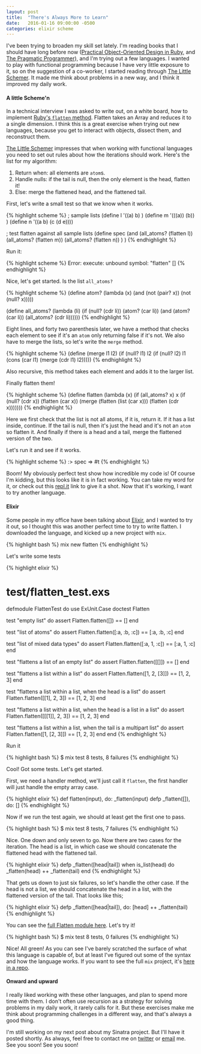 ```yaml
---
layout: post
title:  "There's Always More to Learn"
date:   2016-01-16 09:00:00 -0500
categories: elixir scheme
---
```


I've been trying to broaden my skill set lately. I'm reading books that I should have long before now ([Practical Object-Oriented Design in Ruby][book-1], and [The Pragmatic Programmer][book-2]), and I'm trying out a few languages. I wanted to play with functional programming because I have very little exposure to it, so on the suggestion of a co-worker, I started reading through [The Little Schemer][book-3]. It made me think about problems in a new way, and I think it improved my daily work.

#### A little Scheme'n

In a technical interview I was asked to write out, on a white board, how to implement [Ruby's `flatten` method][ruby-flatten]. Flatten takes an Array and reduces it to a single dimension. I think this is a great exercise when trying out new languages, because you get to interact with objects, dissect them, and reconstruct them.

[The Little Schemer][book-3] impresses that when working with functional languages you need to set out rules about how the iterations should work. Here's the list for my algorithm:

1. Return when: all elements are `atom`s.
2. Handle nulls: if the tail is null, then the only element is the head, flatten it!
3. Else: merge the flattened head, and the flattened tail.

First, let's write a small test so that we know when it works.

{% highlight scheme %}
; sample lists
(define l '((a) b) )
(define m '(((a)) (b)) )
(define n '((a b) (c (d e))))

; test flatten against all sample lists
(define spec
    (and
        (all_atoms? (flatten l))
        (all_atoms? (flatten m))
        (all_atoms? (flatten n))
    )
)
{% endhighlight %}

Run it:

{% highlight scheme %}
Error: execute: unbound symbol: "flatten" []
{% endhighlight %}

Nice, let's get started. Is the list `all_atoms?`

{% highlight scheme %}
(define atom?
    (lambda (x)
        (and (not (pair? x)) (not (null? x)))))

(define all_atoms?
    (lambda (li)
        (if (null? (cdr li))
            (atom? (car li))
            (and (atom? (car li)) (all_atoms? (cdr li))))))
{% endhighlight %}

Eight lines, and forty two parenthesis later, we have a method that checks each element to see if it's an `atom` only returning false if it's not. We also have to merge the lists, so let's write the `merge` method.

{% highlight scheme %}
(define (merge l1 l2)
    (if (null? l1) l2
        (if (null? l2) l1
            (cons (car l1) (merge (cdr l1) l2)))))
{% endhighlight %}

Also recursive, this method takes each element and adds it to the larger list.

Finally flatten them!

{% highlight scheme %}
(define flatten
    (lambda (x)
        (if (all_atoms? x) x
            (if (null? (cdr x)) (flatten (car x))
                (merge (flatten (list (car x))) (flatten (cdr x)))))))
{% endhighlight %}

Here we first check that the list is not all atoms, if it is, return it. If it has a list inside, continue. If the tail is null, then it's just the head and it's not an `atom` so flatten it. And finally if there is a head and a tail, merge the flattened version of the two.

Let's run it and see if it works.

{% highlight scheme %}
:> spec
=> #t
{% endhighlight %}

Boom! My obviously perfect test show how incredible my code is! Of course I'm kidding, but this looks like it is in fact working. You can take my word for it, or check out this [repl.it][repl] link to give it a shot. Now that it's working, I want to try another language.

#### Elixir

Some people in my office have been talking about [Elixir][elixir], and I wanted to try it out, so I thought this was another perfect time to try to write flatten. I downloaded the language, and kicked up a new project with `mix`.

{% highlight bash %}
mix new flatten
{% endhighlight %}

Let's write some tests

{% highlight elixir %}
# test/flatten_test.exs
defmodule FlattenTest do
  use ExUnit.Case
  doctest Flatten

  test "empty list" do
    assert Flatten.flatten([]) == []
  end

  test "list of atoms" do
    assert Flatten.flatten([:a, :b, :c]) == [:a, :b, :c]
  end

  test "list of mixed data types" do
    assert Flatten.flatten([:a, 1, :c]) == [:a, 1, :c]
  end

  test "flattens a list of an empty list" do
    assert Flatten.flatten([[]]) == []
  end

  test "flattens a list within a list" do
    assert Flatten.flatten([1, 2, [3]]) == [1, 2, 3]
  end

  test "flattens a list within a list, when the head is a list" do
    assert Flatten.flatten([[1], 2, 3]) == [1, 2, 3]
  end

  test "flattens a list within a list, when the head is a list in a list" do
    assert Flatten.flatten([[[1]], 2, 3]) == [1, 2, 3]
  end

  test "flattens a list within a list, when the tail is a multipart list" do
    assert Flatten.flatten([1, [2, 3]]) == [1, 2, 3]
  end
end
{% endhighlight %}

Run it

{% highlight bash %}
$ mix test
8 tests, 8 failures
{% endhighlight %}

Cool! Got some tests. Let's get started.

First, we need a handler method, we'll just call it `flatten`, the first handler will just handle the empty array case.

{% highlight elixir %}
def flatten(input), do: _flatten(input)
defp _flatten([]), do: []
{% endhighlight %}

Now if we run the test again, we should at least get the first one to pass.

{% highlight bash %}
$ mix test
8 tests, 7 failures
{% endhighlight %}

Nice. One down and only seven to go. Now there are two cases for the iteration. The head is a list, in which case we should concatenate the flattened head with the flattened tail.

{% highlight elixir %}
defp _flatten([head|tail]) when is_list(head) do
  _flatten(head) ++ _flatten(tail)
end
{% endhighlight %}

That gets us down to just six failures, so let's handle the other case. If the head is not a list, we should concatenate the head in a list, with the flattened version of the tail. That looks like this;

{% highlight elixir %}
defp _flatten([head|tail]), do: [head] ++ _flatten(tail)
{% endhighlight %}

You can see the [full Flatten module here][flatten-module]. Let's try it!

{% highlight bash %}
$ mix test
8 tests, 0 failures
{% endhighlight %}

Nice! All green! As you can see I've barely scratched the surface of what this language is capable of, but at least I've figured out some of the syntax and how the language works. If you want to see the full `mix` project, it's [here in a repo][elixir-flatten-repo].

#### Onward and upward

I really liked working with these other languages, and plan to spend more time with them. I don't often use recursion as a strategy for solving problems in my daily work, it rarely calls for it. But these exercises make me think about programming challenges in a different way, and that's always a good thing.

I'm still working on my next post about my Sinatra project. But I'll have it posted shortly. As always, feel free to contact me on [twitter] or [email] me. See you soon! See you soon!

[book-1]: http://www.amazon.com/Practical-Object-Oriented-Design-Ruby-Addison-Wesley/dp/0321721330
[book-2]: http://www.amazon.com/The-Pragmatic-Programmer-Journeyman-Master/dp/020161622X
[book-3]: http://www.amazon.com/The-Little-Schemer-4th-Edition/dp/0262560992
[ruby-flatten]: http://apidock.com/ruby/Array/flatten
[repl]: https://repl.it/BQKT/12
[elixir]: http://elixir-lang.org/
[elixir-flatten-repo]: https://github.com/finleye/flatten
[flatten-module]: https://github.com/finleye/flatten/blob/master/lib/flatten.ex
[twitter]: https://twitter.com/cfinley
[email]: mailto:finley.corey@gmail.com

